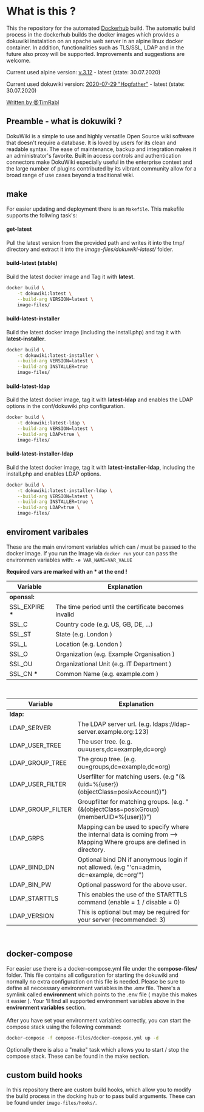 
# What is this ?
This the repository for the automated [Dockerhub](https://hub.docker.com/r/timrabl/dokuwiki "timrabl/dokuwiki on dockerhub.com") build.
The automatic build process in the dockerhub builds the docker images which
provides a dokuwiki instalation on an apache web server in an alpine linux
docker container. In addition, functionalities such as TLS/SSL, LDAP
and in the future also proxy will be supported.
Improvements and suggestions are welcome.


Current used alpine version: [v.3.12](https://alpinelinux.org/posts/Alpine-3.12.0-released.html "Alpine v.3.12 on alpinelinux.org") - latest (state: 30.07.2020)

Current used dokuwiki version: [2020-07-29 "Hogfather"](https://download.dokuwiki.org/ "Download section on dokuwiki.org") - latest (state: 30.07.2020)


[ Written by @TimRabl ]( https://github.com/timrabl/ "@TimRabl GitHub")


## Preamble - what is dokuwiki ?
DokuWiki is a simple to use and highly versatile Open Source wiki software
that doesn't require a database. It is loved by users for its clean and
readable syntax. The ease of maintenance, backup and integration makes it an
administrator's favorite. Built in access controls and authentication
connectors make DokuWiki especially useful in the enterprise context and the
large number of plugins contributed by its vibrant community allow for a broad
range of use cases beyond a traditional wiki.

## make
For easier updating and deployment there is an `Makefile`.
This makefile supports the follwing task's:

#### get-latest
Pull the latest version from the provided path and writes it into the tmp/
directory and extract it into the *image-files/dokuwiki-latest/* folder.

#### build-latest (stable)
Build the latest docker image and Tag it with **latest**.
</br>
```sh
docker build \
	-t dokuwiki:latest \
	--build-arg VERSION=latest \
	image-files/
```

#### build-latest-installer
Build the latest docker image (including the install.php) and tag it with **latest-installer**.
</br>
```sh
docker build \
	-t dokuwiki:latest-installer \
	--build-arg VERSION=latest \
	--build-arg INSTALLER=true
	image-files/
```

#### build-latest-ldap
Build the latest docker image, tag it with **latest-ldap** and enables
the LDAP options in the conf/dokuwiki.php configuration.
</br>
```sh
docker build \
	-t dokuwiki:latest-ldap \
	--build-arg VERSION=latest \
	--build-arg LDAP=true \
	image-files/
```

#### build-latest-installer-ldap
Build the latest docker image, tag it with **latest-installer-ldap**,
including the install.php and enables LDAP options.
</br>
```sh
docker build \
	-t dokuwiki:latest-installer-ldap \
	--build-arg VERSION=latest \
	--build-arg INSTALLER=true \
	--build-arg LDAP=true \
	image-files/
```

## enviroment varibales
These are the main enviroment variables which can / must be passed to the docker image.
If you run the Image via `docker run` your can pass the environmen variables with:
`-e VAR_NAME=VAR_VALUE`

**Required vars are marked with an * at the end !**

| Variable | Explanation |
| -------- | ----------- |
| **openssl:** ||
| SSL_EXPIRE **\*** | The time period until the certificate becomes invalid |
| SSL_C | Country code (e.g. US, GB, DE, ...) |
| SSL_ST | State (e.g. London ) |
| SSL_L | Location (e.g. London ) |
| SSL_O | Organization (e.g. Example Organisation ) |
| SSL_OU | Organizational Unit (e.g. IT Department ) |
| SSL_CN **\*** | Common Name (e.g. example.com ) |
</br>

| Variable | Explanation |
| -------- | ----------- |
| **ldap:** ||
| LDAP_SERVER | The LDAP server url. (e.g. ldaps://ldap-server.example.org:123) |
| LDAP_USER_TREE | The user tree. (e.g. ou=users,dc=example,dc=org) |
| LDAP_GROUP_TREE | The group tree. (e.g. ou=groups,dc=example,dc=org) |
| LDAP_USER_FILTER | Userfilter for matching users. (e.g "(&(uid=%{user})(objectClass=posixAccount))") |
| LDAP_GROUP_FILTER | Groupfilter for matching groups. (e.g. "(&(objectClass=posixGroup)(memberUID=%{user}))") |
| LDAP_GRPS | Mapping can be used to specify where the internal data is coming from --> Mapping Where groups are defined in directory. |
| LDAP_BIND_DN | Optional bind DN if anonymous login if not allowed. (e.g "'cn=admin, dc=example, dc=org'") |
| LDAP_BIN_PW | Optional password for the above user. |
| LDAP_STARTTLS | This enables the use of the STARTTLS command (enable = 1 / disable = 0) |
| LDAP_VERSION | This is optional but may be required for your server (recommended: 3) |
</br>

## docker-compose
For easier use there is a docker-compose.yml file under the **compose-files/** folder.
This file contains all cofiguration for starting the dokuwiki and normally no extra configuration on this file is needed.
Please be sure to define all neccessary environment variables in the .env file.
There's a symlink called **environment** which points to the .env file ( maybe this makes it easier ).
Your 'll find all supported environment variables above in the **environment variables** section.
</br>
</br>
After you have set your environment variables correctly, you can start the compose stack using the following command:
```sh
docker-compose -f compose-files/docker-compose.yml up -d
```
Optionally there is also a "make" task which allows you to start / stop the compose stack.
These can be found in the make section.

## custom build hooks
In this repository there are custom build hooks, which allow you to modify the build process
in the docking hub or to pass build arguments. These can be found under `image-files/hooks/`.
